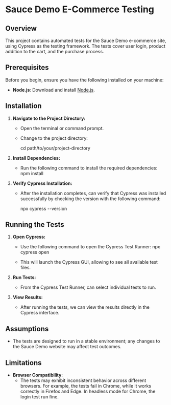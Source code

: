 # Sauce Demo E-Commerce Testing

## Overview
This project contains automated tests for the Sauce Demo e-commerce site, using Cypress as the testing framework. The tests cover user login, product addition to the cart, and the purchase process.

## Prerequisites
Before you begin, ensure you have the following installed on your machine:

- **Node.js**: Download and install [Node.js](https://nodejs.org/).
  
## Installation
   
1. **Navigate to the Project Directory:**
   - Open the terminal or command prompt.
   - Change to the project directory:
    
     cd path/to/your/project-directory
    

2. **Install Dependencies:**
   - Run the following command to install the required dependencies:
         npm install

3. **Verify Cypress Installation:**
   - After the installation completes, can verify that Cypress was installed successfully by checking the version with the following command:
    
     npx cypress --version
     

## Running the Tests

1. **Open Cypress:**
   - Use the following command to open the Cypress Test Runner:
     npx cypress open
     
   - This will launch the Cypress GUI, allowing to see all available test files.

2. **Run Tests:**
   - From the Cypress Test Runner, can select individual tests to run.

3. **View Results:**
   - After running the tests, we can view the results directly in the Cypress interface.

## Assumptions
- The tests are designed to run in a stable environment; any changes to the Sauce Demo website may affect test outcomes.


## Limitations
- **Browser Compatibility**: 
  - The tests may exhibit inconsistent behavior across different browsers. For example, the tests fail in Chrome, while it works correctly in Firefox and Edge. 
    In headless mode for Chrome, the login test run fine.
